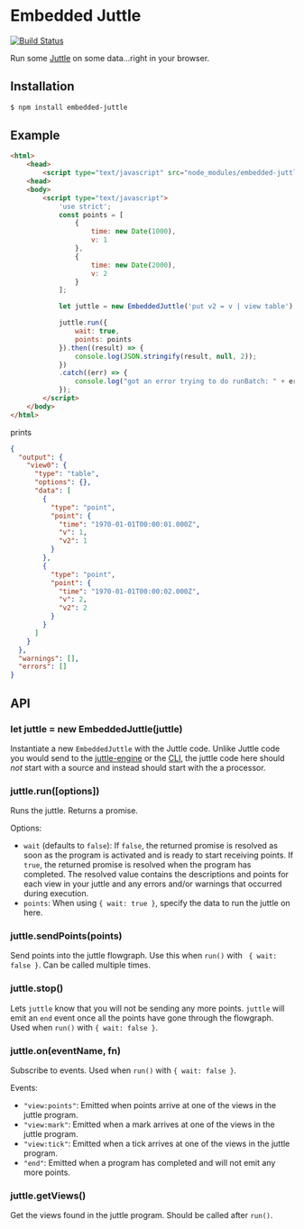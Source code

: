 # Embedded Juttle

[![Build Status](https://travis-ci.org/juttle/embedded-juttle.svg?branch=master)](https://travis-ci.org/juttle/embedded-juttle)

Run some [Juttle](https://github.com/juttle/juttle) on some data...right in your browser.

## Installation
```bash
$ npm install embedded-juttle
```

## Example
```html
<html>
    <head>
        <script type="text/javascript" src="node_modules/embedded-juttle/dist/embedded-juttle.min.js"></script>
    <head>
    <body>
        <script type="text/javascript">
            'use strict';
            const points = [
                {
                    time: new Date(1000),
                    v: 1
                },
                {
                    time: new Date(2000),
                    v: 2
                }
            ];

            let juttle = new EmbeddedJuttle('put v2 = v | view table');

            juttle.run({
                wait: true,
                points: points
            }).then((result) => {
                console.log(JSON.stringify(result, null, 2));
            })
            .catch((err) => {
                console.log("got an error trying to do runBatch: " + err);
            });
        </script>
    </body>
</html>
```
prints
```json
{
  "output": {
    "view0": {
      "type": "table",
      "options": {},
      "data": [
        {
          "type": "point",
          "point": {
            "time": "1970-01-01T00:00:01.000Z",
            "v": 1,
            "v2": 1
          }
        },
        {
          "type": "point",
          "point": {
            "time": "1970-01-01T00:00:02.000Z",
            "v": 2,
            "v2": 2
          }
        }
      ]
    }
  },
  "warnings": [],
  "errors": []
}
```

## API

### let juttle = new EmbeddedJuttle(juttle)

Instantiate a new `EmbeddedJuttle` with the Juttle code. Unlike Juttle code you would send to the [juttle-engine](https://github.com/juttle/juttle-engine) or the [CLI](https://github.com/juttle/juttle/blob/master/docs/reference/cli.md), the juttle code here should _not_ start with a source and instead should start with the a processor.

### juttle.run([options])

Runs the juttle. Returns a promise.

Options:
- `wait` (defaults to `false`): If `false`, the returned promise is resolved as soon as the program is activated and is ready to start receiving points. If `true`, the returned promise is resolved when the program has completed. The resolved value contains the descriptions and points for each view in your juttle and any errors and/or warnings that occurred during execution.
- `points`: When using `{ wait: true }`, specify the data to run the juttle on here.

### juttle.sendPoints(points)

Send points into the juttle flowgraph. Use this when `run()` with ` { wait: false }`. Can be called multiple times.

### juttle.stop()

Lets `juttle` know that you will not be sending any more points. `juttle` will emit an `end` event once all the points have gone through the flowgraph. Used when `run()` with `{ wait: false }`.

### juttle.on(eventName, fn)

Subscribe to events. Used when `run()` with `{ wait: false }`.

Events:
 - `"view:points"`: Emitted when points arrive at one of the views in the juttle program.
 - `"view:mark"`: Emitted when a mark arrives at one of the views in the juttle program.
 - `"view:tick"`: Emitted when a tick arrives at one of the views in the juttle program.
 - `"end"`: Emitted when a program has completed and will not emit any more points.

### juttle.getViews()

Get the views found in the juttle program. Should be called after `run()`.

